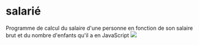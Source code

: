 # salarié
Programme de calcul du salaire d'une personne en fonction de son salaire brut et du nombre d'enfants qu'il a en JavaScript
<img src="image">
